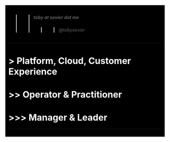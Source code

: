 <div style="background-color: black; color: white; padding: 10px;">
    


> 
>> ##### toby at sevier dot me
>>>> ###### @tobysevier

---

# > Platform, Cloud, Customer Experience
# >> Operator & Practitioner
# >>> Manager & Leader

---



</div>